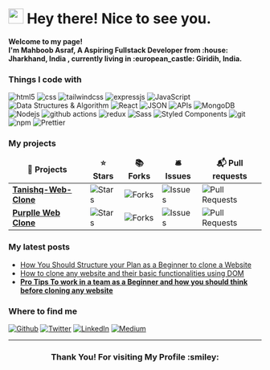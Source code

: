 <h1><img src="https://emojis.slackmojis.com/emojis/images/1531849430/4246/blob-sunglasses.gif?1531849430" width="30"/> Hey there! Nice to see you.</h1>


<h4>Welcome to my page! </br> I'm Mahboob Asraf, A Aspiring Fullstack Developer from :house: <b>Jharkhand, India </b>, currently living in  <b>:european_castle: Giridih, India</b>. </h4>

<h3>Things I code with</h3>
<p>
  <img alt="html5" src="https://img.shields.io/badge/-HTML5-E34F26?style=flat-square&logo=html5&logoColor=white" />
    <img alt="css" src="https://img.shields.io/badge/-CSS3-0066ff?style=flat-square&logo=CSS3&logoColor=white" />
   <img alt="tailwindcss" src="https://img.shields.io/badge/-Tailwindcss-0066ff?style=flat-square&logo=Tailwindcss&logoColor=white" />
   <img alt="expressjs" src="https://img.shields.io/badge/-expressjs-ccccff?style=flat-square&logo=expressjs&logoColor=black" />

 <img alt="JavaScript" src="https://img.shields.io/badge/-JavaScript-ffff00?style=flat-square&logo=nestjs&logoColor=black" />
   <img alt="Data Structures & Algorithm" src="https://img.shields.io/badge/-Data_Structures%20&Algorithm-ff0033?style=flat-square&logo=Data_Structures%20&Algorithm&logoColor=black" />
  <img alt="React" src="https://img.shields.io/badge/-React-45b8d8?style=flat-square&logo=react&logoColor=white" />
	<img alt="JSON" src="https://img.shields.io/badge/-JSON-ffff00?style=flat-square&logo=JSON&logoColor=black" />
	
   <img alt="APIs" src="https://img.shields.io/badge/-APIs-ff33cc?style=flat-square&logo=APIs&logoColor=black" />
  <img alt="MongoDB" src="https://img.shields.io/badge/-MongoDB-13aa52?style=flat-square&logo=mongodb&logoColor=white" />
  <img alt="Nodejs" src="https://img.shields.io/badge/-Nodejs-43853d?style=flat-square&logo=Node.js&logoColor=white" />
  
  <img alt="github actions" src="https://img.shields.io/badge/-Github_Actions-2088FF?style=flat-square&logo=github-actions&logoColor=white" />
 
<!--   <img alt="TypeScript" src="https://img.shields.io/badge/-TypeScript-007ACC?style=flat-square&logo=typescript&logoColor=white" /> -->
  
  
  <img alt="redux" src="https://img.shields.io/badge/-Redux-764ABC?style=flat-square&logo=redux&logoColor=white" />
 
  <img alt="Sass" src="https://img.shields.io/badge/-Sass-CC6699?style=flat-square&logo=sass&logoColor=white" />
  <img alt="Styled Components" src="https://img.shields.io/badge/-Styled_Components-db7092?style=flat-square&logo=styled-components&logoColor=white" />
  <img alt="git" src="https://img.shields.io/badge/-Git-F05032?style=flat-square&logo=git&logoColor=white" />
<!--   <img alt="NestJs" src="https://img.shields.io/badge/-NestJs-ea2845?style=flat-square&logo=nestjs&logoColor=white" /> -->
 
  <img alt="npm" src="https://img.shields.io/badge/-NPM-CB3837?style=flat-square&logo=npm&logoColor=white" />
 

<!--   <img alt="Rollup" src="https://img.shields.io/badge/-Rollup-EC4A3F?style=flat-square&logo=rollup.js&logoColor=white" /> -->
<!--   <img alt="d3js" src="https://img.shields.io/badge/-D3.js-F9A03C?style=flat-square&logo=d3.js&logoColor=white" /> -->
  <img alt="Prettier" src="https://img.shields.io/badge/-Prettier-F7B93E?style=flat-square&logo=prettier&logoColor=white" />
  
</p>
<h3>My projects</h3>
<table>
  <thead align="center">
    <tr border: none;>
      <td><b>🎁 Projects</b></td>
      <td><b>⭐ Stars</b></td>
      <td><b>📚 Forks</b></td>
      <td><b>🛎 Issues</b></td>
      <td><b>📬 Pull requests</b></td>
    </tr>
  </thead>
  <tbody>
    <tr>
      <td><a href="https://github.com/MOHAMMADM-ASRAF/Tanishq-Web-Clone"><b>Tanishq-Web-Clone</b></a></td>
      <td><img alt="Stars" src="https://img.shields.io/github/stars/MOHAMMADM-ASRAF/Tanishq-Web-Clone?style=flat-square&labelColor=343b41"/></td>
      <td><img alt="Forks" src="https://img.shields.io/github/forks/MOHAMMADM-ASRAF/Tanishq-Web-Clone?style?style=flat-square&labelColor=343b41"/></td>
      <td><img alt="Issues" src="https://img.shields.io/github/issues/MOHAMMADM-ASRAF/Tanishq-Web-Clone?style?style=flat-square&labelColor=343b41"/></td>
      <td><img alt="Pull Requests" src="https://img.shields.io/github/issues-pr/MOHAMMADM-ASRAF/Tanishq-Web-Clone?style?style=flat-square&labelColor=343b41"/></td>
    </tr>
	  
   <tr>
      <td><a href="https://github.com/MOHAMMADM-ASRAF/Purplle-Clone"><b>Purplle Web Clone </b></a></td>
      <td><img alt="Stars" src="https://img.shields.io/github/stars/MOHAMMADM-ASRAF/Purplle-Clone?style=flat-square&labelColor=343b41"/></td>
      <td><img alt="Forks" src="https://img.shields.io/github/forks/MOHAMMADM-ASRAF/Purplle-Clone?style=flat-square&labelColor=343b41"/></td>
      <td><img alt="Issues" src="https://img.shields.io/github/issues/MOHAMMADM-ASRAF/Purplle-Clone?style=flat-square&labelColor=343b41"/></td>
      <td><img alt="Pull Requests" src="https://img.shields.io/github/issues-pr/MOHAMMADM-ASRAF/Purplle-Clone?style=flat-square&labelColor=343b41"/></td>
   </tr>
	  
<!-- 	  
    <tr>
      <td><a href="https://github.com/MOHAMMADM-ASRAF/SugarCosmetics-Clone"><b>Sugar Cosmetics</b></a></td>
      <td><img alt="Stars" src="https://img.shields.io/github/stars/MOHAMMADM-ASRAF/SugarCosmetics-Clone?style=flat-square&labelColor=343b41"/></td>
      <td><img alt="Forks" src="https://img.shields.io/github/forks/MOHAMMADM-ASRAF/SugarCosmetics-Clone?style=flat-square&labelColor=343b41"/></td>
      <td><img alt="Issues" src="https://img.shields.io/github/issues/MOHAMMADM-ASRAF/SugarCosmetics-Clone?style=flat-square&labelColor=343b41"/></td>
      <td><img alt="Pull Requests" src="https://img.shields.io/github/issues-pr/MOHAMMADM-ASRAF/SugarCosmetics-Clone?style=flat-square&labelColor=343b41"/></td>
    </tr> 
 -->

	  
  </tbody>
</table>
<h3>My latest posts</h3>
<ul>
  <li><a href="https://hashnode.com/post/cloning-of-e-commerce-website-tanishqcoin-cksxeehp10myukxs1eabcaqcc"> How You Should Structure your Plan as a Beginner to clone a Website</i></li>
    
   <li><a href="https://shwetamane13.hashnode.dev/cloning-the-purplle-website"> How to clone any website and their basic functionalities using DOM</i></li>
    
  
  <li><a href="https://hashnode.com/post/cloning-of-e-commerce-website-sugarcosmetic-mvp-clone-cku8cpsau0hn6szs15j8bcy53"><b>Pro Tips To work in a team as a Beginner and how you should think before cloning any website</b></a><br/></li>
  
  
  
</ul>




<h3>Where to find me</h3>
<p><a href="https://github.com/mm-asraf" target="_blank"><img alt="Github" src="https://img.shields.io/badge/GitHub-%2312100E.svg?&style=for-the-badge&logo=Github&logoColor=white" /></a> <a href="https://twitter.com/mahboob_asraf" target="_blank"><img alt="Twitter" src="https://img.shields.io/badge/twitter-%231DA1F2.svg?&style=for-the-badge&logo=twitter&logoColor=white" /></a> <a href="https://www.linkedin.com/in/mahboob-asraf/" target="_blank"><img alt="LinkedIn" src="https://img.shields.io/badge/linkedin-%230077B5.svg?&style=for-the-badge&logo=linkedin&logoColor=white" /></a> <a href="https://hashnode.com/@Mahboob786" target="_blank"><img alt="Medium" src="https://img.shields.io/badge/hashnode-%3333ff.svg?&style=for-the-badge&logo=hashnode&logoColor=white" /></a>
</p>

------------
<h3 align="center">Thank You! For visiting My Profile :smiley:</h3>

